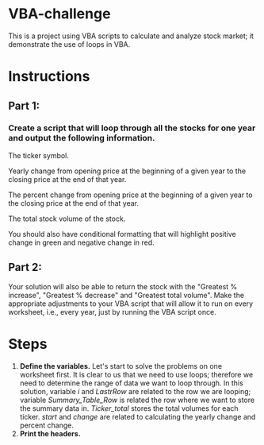 # VBA-challenge
This is a project using VBA scripts to calculate and analyze stock market; it demonstrate the use of loops in VBA. 

# Instructions
## Part 1: 
### Create a script that will loop through all the stocks for one year and output the following information.

The ticker symbol.

Yearly change from opening price at the beginning of a given year to the closing price at the end of that year.

The percent change from opening price at the beginning of a given year to the closing price at the end of that year.

The total stock volume of the stock.

You should also have conditional formatting that will highlight positive change in green and negative change in red.
## Part 2: 
Your solution will also be able to return the stock with the "Greatest % increase", "Greatest % decrease" and "Greatest total volume". 
Make the appropriate adjustments to your VBA script that will allow it to run on every worksheet, i.e., every year, just by running the VBA script once.
# Steps
1. **Define the variables.** Let's start to solve the problems on one worksheet first. It is clear to us that we need to use loops; therefore we need to determine the range of data we want to loop through. In this solution, variable *i* and *LastrRow* are related to the row we are looping; variable *Summary_Table_Row* is related the row where we want to store the summary data in. *Ticker_total* stores the total volumes for each ticker. *start* and *change* are related to calculating the yearly change and percent change. 
2. **Print the headers.**
